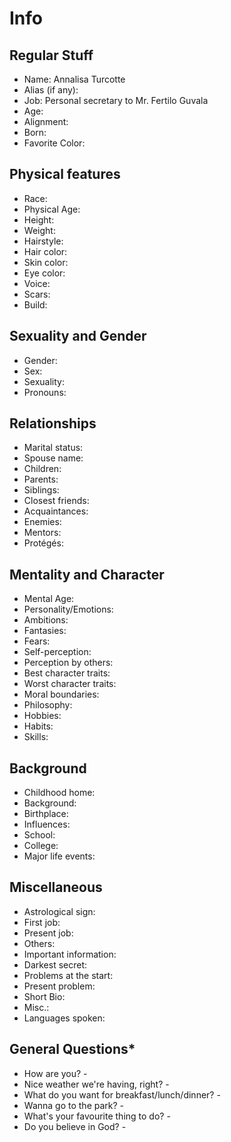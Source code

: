 # Info

## Regular Stuff

- Name:                     Annalisa Turcotte
- Alias (if any):
- Job:                      Personal secretary to Mr. Fertilo Guvala
- Age:
- Alignment:
- Born:
- Favorite Color:

## Physical features

- Race:
- Physical Age:
- Height:
- Weight:
- Hairstyle:
- Hair color:
- Skin color:
- Eye color:
- Voice:
- Scars:
- Build:

## Sexuality and Gender

- Gender:
- Sex:
- Sexuality:
- Pronouns:

## Relationships

- Marital status:
- Spouse name:
- Children:
- Parents:
- Siblings:
- Closest friends:
- Acquaintances:
- Enemies:
- Mentors:
- Protégés:

## Mentality and Character

- Mental Age:
- Personality/Emotions:
- Ambitions:
- Fantasies:
- Fears:
- Self-perception:
- Perception by others:
- Best character traits:
- Worst character traits:
- Moral boundaries:
- Philosophy:
- Hobbies:
- Habits:
- Skills:

## Background

- Childhood home:
- Background:
- Birthplace:
- Influences:
- School:
- College:
- Major life events:

## Miscellaneous

- Astrological sign:
- First job:
- Present job:
- Others:
- Important information:
- Darkest secret:
- Problems at the start:
- Present problem:
- Short Bio:
- Misc.:
- Languages spoken:

## General Questions*

- How are you? -
- Nice weather we're having, right? -
- What do you want for breakfast/lunch/dinner? -
- Wanna go to the park? -
- What's your favourite thing to do? -
- Do you believe in God? -
